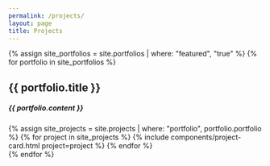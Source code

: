 ```yaml
---
permalink: /projects/
layout: page
title: Projects
---
```

<section class="projects-projects">
  <div class="grid-container">
    {% assign site_portfolios = site.portfolios | where: "featured", "true" %}
    {% for portfolio in site_portfolios %}
      <div>
	<h1>{{ portfolio.title }}</h1>
	<h5>{{ portfolio.content }}</h5>
      </div>
    <div class="grid-row grid-gap-lg">
      {% assign site_projects = site.projects | where: "portfolio", portfolio.portfolio %}
      {% for project in site_projects %}
        {% include components/project-card.html project=project %}
      {% endfor %}
    </div>
    {% endfor %}
  </div>
</section>


